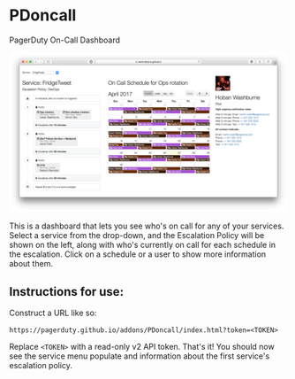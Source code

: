 # PDoncall
PagerDuty On-Call Dashboard

![screenshot](PDoncall.png)

This is a dashboard that lets you see who's on call for any of your services. Select a service from the drop-down, and the Escalation Policy will be shown on the left, along with who's currently on call for each schedule in the escalation. Click on a schedule or a user to show more information about them.

## Instructions for use:

Construct a URL like so:

```
https://pagerduty.github.io/addons/PDoncall/index.html?token=<TOKEN>
```

Replace `<TOKEN>` with a read-only v2 API token. That's it! You should now see the service menu populate and information about the first service's escalation policy.
